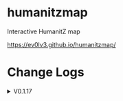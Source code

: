 # humanitzmap
Interactive HumanitZ map

https://ev0lv3.github.io/humanitzmap/

# Change Logs
<details>
  <summary>V0.1.17</summary>
  - New icons (To make it a bit clearer.) 
  - New map image
</details>
